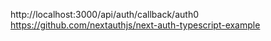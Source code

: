 http://localhost:3000/api/auth/callback/auth0
https://github.com/nextauthjs/next-auth-typescript-example
